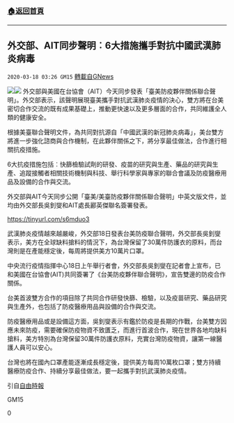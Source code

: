 ###  [:house:返回首頁](https://github.com/ourhimalayas/txt)
---

## 外交部、AIT同步聲明︰6大措施攜手對抗中國武漢肺炎病毒
`2020-03-18 03:26 GM15` [轉載自GNews](https://gnews.org/zh-hant/144114/)

![](https://s3-ap-northeast-1.amazonaws.com/news.guo.offload.media/wp-content/uploads/2020/03/18031829/3103646_1_1.jpg)![](https://s3-ap-northeast-1.amazonaws.com/news.guo.offload.media/wp-content/uploads/2020/03/18032507/Noname-14.jpg)
外交部與美國在台協會（AIT）今天同步發表「臺美防疫夥伴關係聯合聲明」。外交部表示，該聲明展現臺美攜手對抗武漢肺炎疫情的決心，雙方將在台美密切合作交流的既有成果基礎上，推動更快速以及更多層面的合作，共同維護全人類的健康安全。

根據美臺聯合聲明文件，為共同對抗源自「中國武漢的新冠肺炎病毒」，美台雙方將進一步強化諮商與合作機制，在此夥伴關係之下，將分享最佳做法，合作進行相關抗疫措施。

6大抗疫措施包括︰快篩檢驗試劑的研發、疫苗的研究與生產、藥品的研究與生產、追蹤接觸者相關技術機制與科技、舉行科學家與專家的聯合會議及防疫醫療用品及設備的合作與交流。

外交部與AIT今天同步公開「臺美/美臺防疫夥伴關係聯合聲明」中英文版文件，並均由外交部長吳釗燮和AIT處長酈英傑聯名簽署發表。

https://tinyurl.com/s6mduo3

武漢肺炎疫情越來越嚴峻，外交部18日發表台美防疫聯合聲明，外交部長吳釗燮表示，美方在全球缺料搶料的情況下，為台灣保留了30萬件防護衣的原料，而台灣則是在產能穩定後，每周將提供美方10萬片口罩。

中央流行疫情指揮中心18日上午舉行者會，外交部長吳釗燮在記者會上宣布，已和美國在台協會(AIT)共同簽署了《台美防疫夥伴聯合聲明》，宣告雙邊的防疫合作關係。

台美首波雙方合作的項目除了共同合作研發快篩、檢驗，以及疫苗研究、藥品研究與生產外，也包括了防疫醫療用品與設備的合作與交流。

防疫醫療用品或是設備這方面，吳釗燮表示有鑑於防疫是長期的作戰，台美雙方因應未來防疫，需要確保防疫物資不致匱乏，而進行首波合作，現在世界各地均缺料搶料，美方特別為台灣保留30萬件防護衣原料，充實台灣防疫物資，讓第一線醫護人員可以安心。

台灣也將在國內口罩產能逐漸成長穩定後，提供美方每周10萬枚口罩；雙方持續醫療防疫合作、持續分享最佳做法，要一起攜手對抗武漢肺炎疫情。

引自[自由時報](https://news.ltn.com.tw/news/life/breakingnews/3103646)

GM15

0
